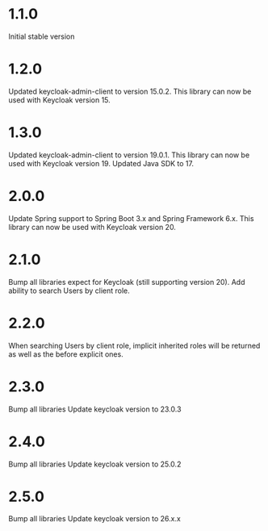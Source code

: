 # 1.1.0

Initial stable version

# 1.2.0

Updated keycloak-admin-client to version 15.0.2. This library can now be used with Keycloak version 15.

# 1.3.0

Updated keycloak-admin-client to version 19.0.1. This library can now be used with Keycloak version 19.
Updated Java SDK to 17.

# 2.0.0

Update Spring support to Spring Boot 3.x and Spring Framework 6.x.
This library can now be used with Keycloak version 20.

# 2.1.0

Bump all libraries expect for Keycloak (still supporting version 20).
Add ability to search Users by client role.

# 2.2.0

When searching Users by client role, implicit inherited roles will be returned as well as the before explicit ones.

# 2.3.0

Bump all libraries
Update keycloak version to 23.0.3

# 2.4.0

Bump all libraries
Update keycloak version to 25.0.2

# 2.5.0

Bump all libraries
Update keycloak version to 26.x.x
